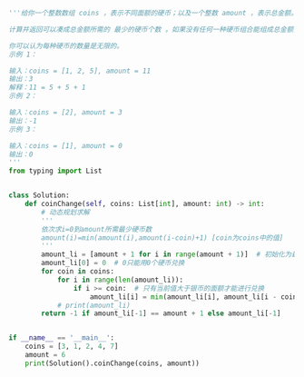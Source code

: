 
<BlogInfo title="64.零钱兑换" author="白日梦想猿" pv=0 read_times=0 pre_cost_time=0分52秒 category="leetcode" tag_list="['leetcode']" create_time="2022.04.07 20:49:31" update_time="2022.07.01 21:53:47" />

```python
'''给你一个整数数组 coins ，表示不同面额的硬币；以及一个整数 amount ，表示总金额。

计算并返回可以凑成总金额所需的 最少的硬币个数 。如果没有任何一种硬币组合能组成总金额，返回 -1 。

你可以认为每种硬币的数量是无限的。
示例 1：

输入：coins = [1, 2, 5], amount = 11
输出：3
解释：11 = 5 + 5 + 1
示例 2：

输入：coins = [2], amount = 3
输出：-1
示例 3：

输入：coins = [1], amount = 0
输出：0
'''
from typing import List


class Solution:
    def coinChange(self, coins: List[int], amount: int) -> int:
        # 动态规划求解
        '''
        依次求i=0到amount所需最少硬币数
        amount(i)=min(amount(i),amount(i-coin)+1) [coin为coins中的值]
        '''
        amount_li = [amount + 1 for i in range(amount + 1)]  # 初始化为最大值(假设有面额为1的硬币)
        amount_li[0] = 0  # 0只能用0个硬币兑换
        for coin in coins:
            for i in range(len(amount_li)):
                if i >= coin:  # 只有当前值大于银币的面额才能进行兑换
                    amount_li[i] = min(amount_li[i], amount_li[i - coin] + 1)
            # print(amount_li)
        return -1 if amount_li[-1] == amount + 1 else amount_li[-1]


if __name__ == '__main__':
    coins = [3, 1, 2, 4, 7]
    amount = 6
    print(Solution().coinChange(coins, amount))

```
